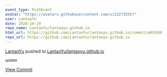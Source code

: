 ```yaml
---
event_type: PushEvent
avatar: "https://avatars.githubusercontent.com/u/22273555?"
user: LantaoYu
date: 2020-10-19
repo_name: LantaoYu/lantaoyu.github.io
html_url: https://github.com/LantaoYu/lantaoyu.github.io/commit/e693d4ba12144e42d702dd00075c063780f4a2bb
repo_url: https://github.com/LantaoYu/lantaoyu.github.io
---
```


<a href='https://github.com/LantaoYu' target='_blank'>LantaoYu</a> pushed to <a href='https://github.com/LantaoYu/lantaoyu.github.io' target='_blank'>LantaoYu/lantaoyu.github.io</a>

<small>update</small>

<a href='https://github.com/LantaoYu/lantaoyu.github.io/commit/e693d4ba12144e42d702dd00075c063780f4a2bb' target='_blank'>View Commit</a>